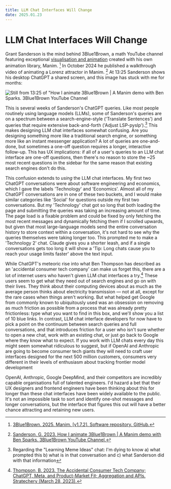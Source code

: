 ```yaml
---
title: LLM Chat Interfaces Will Change
date: 2025.01.23
---
```

# LLM Chat Interfaces Will Change

Grant Sanderson is the mind behind 3Blue1Brown, a math YouTube channel featuring exceptional [visualisation and animation](https://www.youtube.com/watch?v=cy8r7WSuT1I) created with his own animation library, Manim. [^manim] In October 2024 he published a walkthrough video of animating a Lorenz attractor in Manim. [^manim-demo] At 13:25 Sanderson shows his desktop ChatGPT a shared screen, and this image has stuck with me for months:

![Still from 13:25 of "How I animate 3Blue1Brown | A Manim demo with Ben Sparks. 3Blue1Brown YouTube Channel](https://iainschmitt.com/images/3Blue1BrownChatGptStill.jpeg)

This is several weeks of Sanderson's ChatGPT queries. Like most people routinely using language models (LLMs), some of Sanderson's queries are on a spectrum between a search-engine-style ('Translate Sentences') and queries that require extensive back-and-forth ('Adjust LSP-pyslp').[^note0] This makes designing LLM chat interfaces somewhat confusing. Are you designing something more like a traditional search engine, or something more like an instant messenger application? A lot of queries are one-and-done, but sometimes a one-off question requires a longer, interactive follow-up. This has UX implications: if all of a user's queries to an LLM chat interface are one-off questions, then there's no reason to store the ~25 most recent questions in the sidebar for the same reason that existing search engines don't do this.

This confusion extends to _using_ the LLM chat interfaces. My first two ChatGPT conversations were about software engineering and economics, which I gave the labels 'Technology' and 'Economics'. Almost all of my ChatGPT conversations are in one of these two buckets, and I would make similar categories like 'Social' for questions outside my first two conversations. But my 'Technology' chat got so long that both loading the page and submitting the queries was taking an increasing amount of time. The page load is a fixable problem and could be fixed by only fetching the most recent messages and dynamically fetching them if I scrolled upwards, but given that most large-language models send the entire conversation history to store context within a conversation, it's not hard to see why the queries themselves were taking longer too. This prompted me to make a 'Technology 2' chat. Claude gives you a shorter leash, and if a single conversations gets too long it will show a 'Tip: Long chats cause you to reach your usage limits faster' above the text input.

While ChatGPT's meteoric rise into what Ben Thompson has described as an 'accidental consumer tech company' can make us forget this, there are a lot of internet users who haven't given LLM chat interfaces a try.[^accidental-consumer-tech] These users seem to get what they need out of search engines and go on with their lives. They think about their computing devices about as much as the average person thinks about electricity transmission — not at all, except for the rare cases when things aren't working. But what helped get Google from commonly known to ubiquitously used was an obsession on removing as much friction as possible from a process that was already pretty frictionless: type what you want to find in this box, and we'll show you a list of 10 blue links. In contrast, LLM chat interface developers for now have to pick a point on the continuum between search queries and full conversations, and that introduces friction for a user who isn't sure whether to open a new chat, work with an existing chat, or just go back to Google where they know what to expect. If you work with LLM chats every day this might seem somewhat ridiculous to suggest, but if OpenAI and Anthropic are going to become consumer tech giants they will need to craft user interfaces designed for the next 500 million customers, consumers very different in their levels of enthusiasm about tracking frontier model development

OpenAI, Anthropic, Google DeepMind, and their competitors are incredibly capable organisations full of talented engineers. I'd hazard a bet that their UX designers and frontend engineers have been thinking about this for longer than these chat interfaces have been widely available to the public. It's not an impossible task to sort and identify one-shot messages and longer conversations, but the interface that figures this out will have a better chance attracting and retaining new users.


[^manim]: [3Blue1Brown. 2025. Manim. [v1.7.2]. Software repository. GitHub.](https://github.com/3b1b/manim)

[^manim-demo]: [Sanderson, G. 2023. How I animate 3Blue1Brown | A Manim demo with Ben Sparks. 3Blue1Brown YouTube Channel.](https://www.youtube.com/watch?v=rbu7Zu5X1zI)

[^note0]: Regarding the "Learning Meme Ideas" chat: I'm dying to know a) what prompted this b) what is in that conversation and c) what Sanderson did with that information

[^accidental-consumer-tech]: [Thompson, B. 2023. The Accidental Consumer Tech Company; ChatGPT, Meta, and Product-Market Fit; Aggregation and APIs. Stratechery (March 28, 2023).](https://stratechery.com/2023/the-accidental-consumer-tech-company-chatgpt-meta-and-product-market-fit-aggregation-and-apis/)

